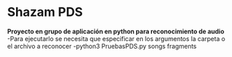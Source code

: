 # Shazam PDS
**Proyecto en grupo de aplicación en python para reconocimiento de audio**
-Para ejecutarlo se necesita que especificar en los argumentos la carpeta o el archivo a reconocer
-python3 PruebasPDS.py songs fragments
